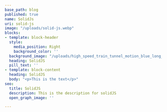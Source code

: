 ```yaml
---
base_path: blog
published: true
name: SolidJs
uri: solid-js
image: "/uploads/solid-js.webp"
blocks:
- template: block-header
  style:
    media_position: Right
    background_color: ''
  background_image: "/uploads/high_speed_train_tunnel_motion_blue_long_exposure_speed_motion_forward_progress_future_whats_next_by.webp"
  heading: SolidJS
  pill_text: ''
- template: block-content
  heading: SolidJS
  body: "<p>This is the text</p>"
seo:
  title: SolidJS
  description: This is the description for solidJS
  open_graph_image: ''

---
```

